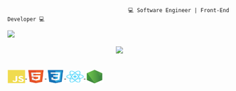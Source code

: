                                           💻 Software Engineer | Front-End Developer 💻
                                          
   <a href="https://www.linkedin.com/in/matheus-ricci-228a06182/" target="_blank">
  <img src="https://img.shields.io/badge/-LinkedIn-%230077B5?style=for-the-badge&logo=linkedin&logoColor=white"  target="_blank"></a> 
  


<br>

<div align="center">
  <a href="https://github.com/MR1CC1">
<!--   <img height="180em" src="https://github-readme-stats.vercel.app/api?username=MR1CC1&show_icons=true&theme=dark&include_all_commits=true&count_private=true"/> -->
    <br>
  <img height="180em" src="https://github-readme-stats.vercel.app/api/top-langs/?username=MR1CC1&layout=compact&langs_count=7&theme=dark"/>
</div>
  
  <br>
  
<div style="display: inline_block"><br>
  <img align="center" alt="Rafa-Js" height="30" width="40" src="https://raw.githubusercontent.com/devicons/devicon/master/icons/javascript/javascript-plain.svg">
  <img align="center" alt="Rafa-HTML" height="30" width="40" src="https://raw.githubusercontent.com/devicons/devicon/master/icons/html5/html5-original.svg">
  <img align="center" alt="Rafa-CSS" height="30" width="40" src="https://raw.githubusercontent.com/devicons/devicon/master/icons/css3/css3-original.svg">
  <img align="center" alt="Rafa-CSS" height="30" width="40" src="https://raw.githubusercontent.com/devicons/devicon/master/icons/react/react-original.svg">
  <img align="center" alt="Rafa-CSS" height="30" width="40" src="https://raw.githubusercontent.com/devicons/devicon/master/icons/nodejs/nodejs-original.svg">
</div>
  
  <br>
  
  <div> 
 

 
</div>
